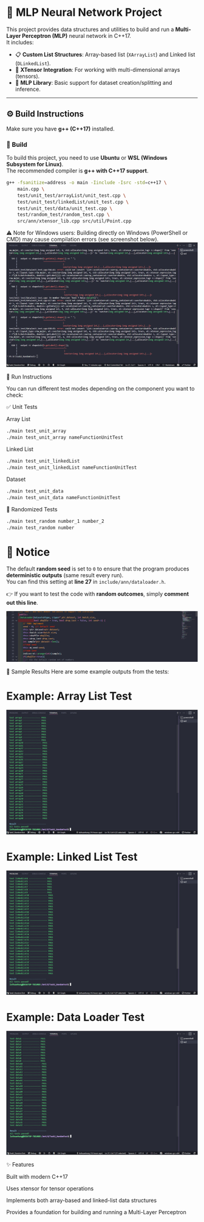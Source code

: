 # 🧠 MLP Neural Network Project  

This project provides data structures and utilities to build and run a **Multi-Layer Perceptron (MLP)** neural network in C++17.  
It includes:  
- 📋 **Custom List Structures**: Array-based list (`XArrayList`) and Linked list (`DLinkedList`).  
- 🔢 **XTensor Integration**: For working with multi-dimensional arrays (tensors).  
- 🤖 **MLP Library**: Basic support for dataset creation/splitting and inference.  

---

## ⚙️ Build Instructions  

Make sure you have **g++ (C++17)** installed.  

### 🔨 Build

To build this project, you need to use **Ubuntu** or **WSL (Windows Subsystem for Linux)**.  
The recommended compiler is **g++ with C++17 support**.

```bash
g++ -fsanitize=address -o main -Iinclude -Isrc -std=c++17 \
    main.cpp \
    test/unit_test/arrayList/unit_test.cpp \
    test/unit_test/linkedList/unit_test.cpp \
    test/unit_test/data/unit_test.cpp \
    test/random_test/random_test.cpp \
    src/ann/xtensor_lib.cpp src/util/Point.cpp
```
⚠️ Note for Windows users:
Building directly on Windows (PowerShell or CMD) may cause compilation errors (see screenshot below).
![Error of build code with Window](image-3.png)

🚀 Run Instructions

You can run different test modes depending on the component you want to check:

✅ Unit Tests

Array List

```bash
./main test_unit_array
./main test_unit_array nameFunctionUnitTest
```

Linked List

```bash
./main test_unit_linkedList
./main test_unit_linkedList nameFunctionUnitTest
```

Dataset

```bash
./main test_unit_data
./main test_unit_data nameFunctionUnitTest
```

🎲 Randomized Tests

```bash
./main test_random number_1 number_2
./main test_random number
```

# 🔔 Notice  

The default **random seed** is set to `0` to ensure that the program produces **deterministic outputs** (same result every run).  
You can find this setting at **line 27** in `include/ann/dataloader.h`.  

👉 If you want to test the code with **random outcomes**, simply **comment out this line**.  

![Notice about seed](image-4.png)

📸 Sample Results
Here are some example outputs from the tests:

# Example: Array List Test
![Outcome of Array List](image.png)
# Example: Linked List Test
![Outcome of Linked List](image-1.png)
# Example: Data Loader Test
![Outcome of Data Loader](image-2.png)

✨ Features

Built with modern C++17

Uses xtensor for tensor operations

Implements both array-based and linked-list data structures

Provides a foundation for building and running a Multi-Layer Perceptron